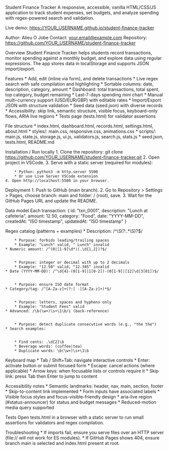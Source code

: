 Student Finance Tracker
A responsive, accessible, vanilla HTML/CSS/JS application to track student expenses, set budgets, and analyze spending with regex-powered search and validation.

Live demo: https://YOUR_USERNAME.github.io/student-finance-tracker

Author: Alieu O Jobe
Contact: your.email@example.com
Repository: https://github.com/YOUR_USERNAME/student-finance-tracker

Overview
Student Finance Tracker helps students record transactions, monitor spending against a monthly budget, and explore data using regular expressions. The app stores data in localStorage and supports JSON import/export.

Features
	* Add, edit (inline via form), and delete transactions
	* Live regex search with safe compilation and highlighting
	* Sortable columns: date, description, category, amount
	* Dashboard: total transactions, total spent, top category, budget remaining
	* Last-7-days spending mini chart
	* Manual multi-currency support (USD/EUR/GBP) with editable rates
	* Import/Export JSON with structure validation
	* Seed data (seed.json) with diverse records
	* Accessibility: skip link, semantic structure, visible focus, keyboard-only flows, ARIA live regions
	* Tests page (tests.html) for validator assertions

File structure
	* index.html, dashboard.html, records.html, settings.html, about.html
	* styles/: main.css, responsive.css, animations.css
	* scripts/: main.js, state.js, storage.js, ui.js, validators.js, search.js, stats.js
	* seed.json, tests.html, README.md

Installation / Run locally
	1. Clone the repository:
git clone https://github.com/YOUR_USERNAME/student-finance-tracker.git
	2. Open project in VSCode.
	3. Serve with a static server (required for modules):

		* Python: python3 -m http.server 5500
		* Or use Live Server VSCode extension
	4. Open http://localhost:5500 in your browser.

Deployment
	1. Push to GitHub (main branch).
	2. Go to Repository > Settings > Pages, choose branch: main and folder: / (root), save.
	3. Wait for the GitHub Pages URL and update the README.

Data model
Each transaction:
{
  id: "txn_0001",
  description: "Lunch at cafeteria",
  amount: 12.50,
  category: "Food",
  date: "YYYY-MM-DD",
  createdAt: "ISO timestamp",
  updatedAt: "ISO timestamp"
}

Regex catalog (patterns + examples)
	* Description: /^\S(?:.*\S)?$/


		* Purpose: forbids leading/trailing spaces
		* Example: "Lunch" valid, " Lunch" invalid
	* Numeric amount: /^(0|[1-9]\d*)(.\d{1,2})?$/


		* Purpose: integer or decimal with up to 2 decimals
		* Example: "12.50" valid, "12.345" invalid
	* Date (YYYY-MM-DD): /^\d{4}-(0[1-9]|1[0-2])-(0[1-9]|[12]\d|3[01])$/


		* Purpose: ensure ISO date format
	* Category/tag: /^[A-Za-z]+(?:[ -][A-Za-z]+)*$/


		* Purpose: letters, spaces and hyphens only
		* Example: "Student Fees" valid
	* Advanced: /\b(\w+)\s+\1\b/i (back-reference)


		* Purpose: detect duplicate consecutive words (e.g., "the the")
	* Search examples:


		* Find cents: .\d{2}\b
		* Beverage words: (coffee|tea)
		* Duplicate words: \b(\w+)\s+\1\b

Keyboard map
	* Tab / Shift+Tab: navigate interactive controls
	* Enter: activate button or submit focused form
	* Escape: cancel actions (where applicable)
	* Arrow keys: when focusable lists or controls require it
	* Skip link: press Tab then Enter to jump to content

Accessibility notes
	* Semantic landmarks: header, nav, main, section, footer
	* Skip-to-content link implemented
	* Form inputs have associated labels
	* Visible focus styles and focus-visible-friendly design
	* aria-live region (#status-announcer) for status and budget messages
	* Reduced-motion media query supported

Tests
Open tests.html in a browser with a static server to run small assertions for validators and regex compilation.

Troubleshooting
	* If imports fail, ensure you serve files over an HTTP server (file:// will not work for ES modules).
	* If GitHub Pages shows 404, ensure branch main is selected and index.html present at root.
